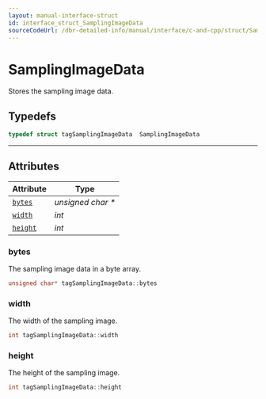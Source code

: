 ```yaml
---
layout: manual-interface-struct
id: interface_struct_SamplingImageData
sourceCodeUrl: /dbr-detailed-info/manual/interface/c-and-cpp/struct/SamplingImageData.md
---
```



# SamplingImageData
Stores the sampling image data.

## Typedefs

```cpp
typedef struct tagSamplingImageData  SamplingImageData
```  
  
---
  

## Attributes
  
| Attribute | Type |
|---------- | ---- |
| [`bytes`](#bytes) | *unsigned char \** |
| [`width`](#width) | *int* |
| [`height`](#height) | *int* |


### bytes
The sampling image data in a byte array.
```cpp
unsigned char* tagSamplingImageData::bytes
```

### width
The width of the sampling image.
```cpp
int tagSamplingImageData::width
```

### height
The height of the sampling image.
```cpp
int tagSamplingImageData::height
```
